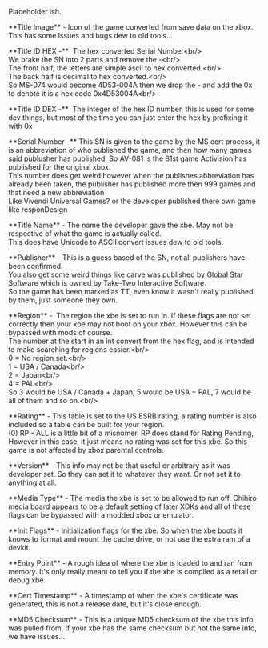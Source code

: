 Placeholder ish.

\*\*Title Image\*\* - Icon of the game converted from save data on the xbox. This has some issues and bugs dew to old tools...  

\*\*Title ID HEX -\*\*  The hex converted Serial Number\<br/>  
We brake the SN into 2 parts and remove the -\<br/>  
The front half, the letters are simple ascii to hex converted.\<br/>  
The back half is decimal to hex converted.\<br/>  
So MS-074 would become 4D53-004A then we drop the - and add the 0x to denote it is a hex code 0x4D53004A\<br/>

\*\*Title ID DEX -\*\*  The integer of the hex ID number, this is used for some dev things, but most of the time you can just enter the hex by prefixing it with 0x

\*\*Serial Number -\*\* This SN is given to the game by the MS cert process, it is an abbreviation of who published the game, and then how many games  
said publusher has published. So AV-081 is the 81st game Activision has published for the original xbox.  
This number does get weird however when the publishes abbreviation has already been taken, the publisher has published more then 999 games and that need a new abbreviation  
Like Vivendi Universal Games? or the developer published there own game like responDesign

\*\*Title Name\*\* - The name the developer gave the xbe. May not be respective of what the game is actually called.  
This does have Unicode to ASCII convert issues dew to old tools.  

\*\*Publisher\*\* - This is a guess based of the SN, not all publishers have been confirmed.    
You also get some weird things like carve was published by Global Star Software which is owned by Take-Two Interactive Software.  
So the game has been marked as TT, even know it wasn't really published by them, just someone they own.

\*\*Region\*\* -  The region the xbe is set to run in. If these flags are not set correctly then your xbe may not boot on your xbox. However this can be bypassed with mods of course.  
The number at the start in an int convert from the hex flag, and is intended to make searching for regions easier.\<br/>  
0 = No region set.\<br/>  
1 = USA / Canada\<br/>  
2 = Japan\<br/>  
4 = PAL\<br/>  
So 3 would be USA / Canada + Japan, 5 would be USA + PAL, 7 would be all of them and so on.\<br/>

\*\*Rating\*\* - This table is set to the US ESRB rating, a rating number is also included so a table can be built for your region.    
(0) RP - ALL is a little bit of a misnomer. RP does stand for Rating Pending, However in this case, it just means no rating was set for this xbe. So this game is not affected by xbox parental controls.

\*\*Version\*\* - This info may not be that useful or arbitrary as it was developer set. So they can set it to whatever they want. Or not set it to anything at all.  

\*\*Media Type\*\* - The media the xbe is set to be allowed to run off. Chihiro media board appears to be a default setting of later XDKs and all of these flags can be bypassed with a modded xbox or emulator.  

\*\*Init Flags\*\* - Initialization flags for the xbe. So when the xbe boots it knows to format and mount the cache drive, or not use the extra ram of a devkit.  

\*\*Entry Point\*\* - A rough idea of where the xbe is loaded to and ran from memory. It's only really meant to tell you if the xbe is compiled as a retail or debug xbe.   
  
\*\*Cert Timestamp\*\* - A timestamp of when the xbe's certificate was generated, this is not a release date, but it's close enough.   
  
\*\*MD5 Checksum\*\* - This is a unique MD5 checksum of the xbe this info was pulled from. If your xbe has the same checksum but not the same info, we have issues...
